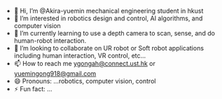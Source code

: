 - 👋 Hi, I’m @Akira-yuemin mechanical engineering student in hkust
- 👀 I’m interested in robotics design and control, AI algorithms, and computer vision 
- 🌱 I’m currently learning to use a depth camera to scan, sense, and do human-robot interaction.
- 💞️ I’m looking to collaborate on UR robot or Soft robot applications including human interaction, VR control, etc...
- 📫 How to reach me ygongah@connect.ust.hk or yuemingong918@gmail.com
- 😄 Pronouns: ...robotics, computer vision, control
- ⚡ Fun fact: ...

<!---
Akira-yuemin/Akira-yuemin is a ✨ special ✨ repository because its `README.md` (this file) appears on your GitHub profile.
You can click the Preview link to take a look at your changes.
--->
